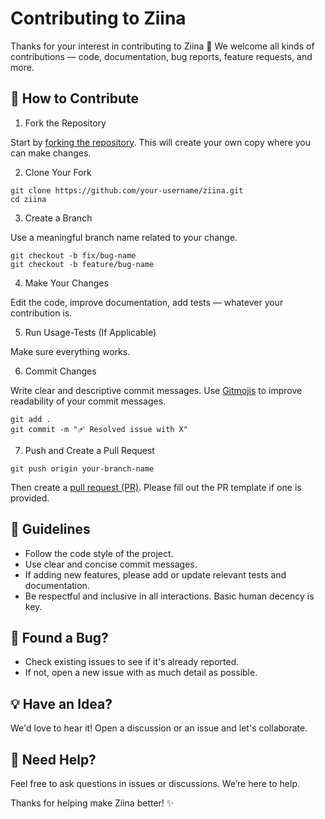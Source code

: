 # Contributing to Ziina

Thanks for your interest in contributing to Ziina 🎉
We welcome all kinds of contributions — code, documentation, bug reports, feature requests, and more.

## 🚀 How to Contribute

1. Fork the Repository

Start by [forking the repository](https://github.com/ziinaio/ziina/fork).
This will create your own copy where you can make changes.

2. Clone Your Fork

```
git clone https://github.com/your-username/ziina.git
cd ziina
```

3. Create a Branch

Use a meaningful branch name related to your change.

```
git checkout -b fix/bug-name
git checkout -b feature/bug-name
```

4. Make Your Changes

Edit the code, improve documentation, add tests — whatever your contribution is.

5. Run Usage-Tests (If Applicable)

Make sure everything works.

6. Commit Changes

Write clear and descriptive commit messages.
Use [Gitmojis](https://gitmoji.dev/) to improve readability of your commit messages.

```
git add .
git commit -m "🩹 Resolved issue with X"
```

7. Push and Create a Pull Request

```
git push origin your-branch-name
```

Then create a [pull request (PR)](https://github.com/ziinaio/ziina/compare).
Please fill out the PR template if one is provided.

## 🙌 Guidelines

- Follow the code style of the project.
- Use clear and concise commit messages.
- If adding new features, please add or update relevant tests and documentation.
- Be respectful and inclusive in all interactions. Basic human decency is key.

## 🐛 Found a Bug?

- Check existing issues to see if it's already reported.
- If not, open a new issue with as much detail as possible.

## 💡 Have an Idea?

We'd love to hear it! Open a discussion or an issue and let's collaborate.

## 💬 Need Help?

Feel free to ask questions in issues or discussions. We’re here to help.

Thanks for helping make Ziina better! ✨
